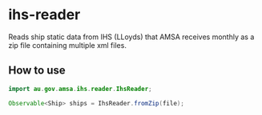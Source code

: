 ihs-reader
==================
Reads ship static data from IHS (LLoyds) that AMSA 
receives monthly as a zip file containing multiple xml files.

How to use
-------------
```java
import au.gov.amsa.ihs.reader.IhsReader;

Observable<Ship> ships = IhsReader.fromZip(file);
```

